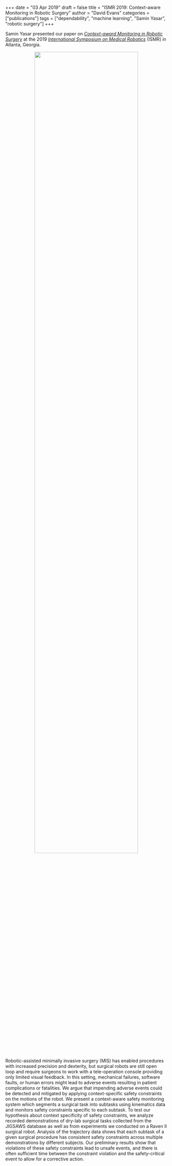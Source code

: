 +++
date = "03 Apr 2019"
draft = false
title = "ISMR 2019: Context-aware Monitoring in Robotic Surgery"
author = "David Evans"
categories = ["publications"]
tags = ["dependability", "machine learning", "Samin Yasar", "robotic surgery"]
+++

Samin Yasar presented our paper on [_Context-award Monitoring in
Robotic Surgery_](https://arxiv.org/abs/1901.09802) at the 2019
[_International Symposium on Medical
Robotics_](https://web.archive.org/web/20190416013641/http://www.ismr.gatech.edu/)
(ISMR) in Atlanta, Georgia.

<center><a href="/images/surgery.png"><img src="/images/surgery.png" width="80%"></a></center>

Robotic-assisted minimally invasive surgery (MIS) has enabled
procedures with increased precision and dexterity, but surgical robots
are still open loop and require surgeons to work with a tele-operation
console providing only limited visual feedback. In this setting,
mechanical failures, software faults, or human errors might lead to
adverse events resulting in patient complications or fatalities. We
argue that impending adverse events could be detected and mitigated by
applying context-specific safety constraints on the motions of the
robot. We present a context-aware safety monitoring system which
segments a surgical task into subtasks using kinematics data and
monitors safety constraints specific to each subtask. To test our
hypothesis about context specificity of safety constraints, we analyze
recorded demonstrations of dry-lab surgical tasks collected from the
JIGSAWS database as well as from experiments we conducted on a Raven
II surgical robot. Analysis of the trajectory data shows that each
subtask of a given surgical procedure has consistent safety
constraints across multiple demonstrations by different subjects. Our
preliminary results show that violations of these safety constraints
lead to unsafe events, and there is often sufficient time between the
constraint violation and the safety-critical event to allow for a
corrective action.